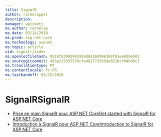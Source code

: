 ```yaml
---
title: SignalR
author: rachelappel
description: 
manager: wpickett
ms.author: rachelap
ms.date: 03/14/2018
ms.prod: asp.net-core
ms.technology: aspnet
ms.topic: article
uid: signalr/index
ms.openlocfilehash: 8518fd3491043910d8d160996389f81ee8d0e501
ms.sourcegitcommit: 493a215355576cfa481773365de021bcf04bb9c7
ms.translationtype: MT
ms.contentlocale: fr-FR
ms.lasthandoff: 03/15/2018
---
```

# <a name="signalr"></a><span data-ttu-id="baf84-102">SignalR</span><span class="sxs-lookup"><span data-stu-id="baf84-102">SignalR</span></span>

* [<span data-ttu-id="baf84-103">Prise en main SignalR pour ASP.NET Core</span><span class="sxs-lookup"><span data-stu-id="baf84-103">Get started with SignalR for ASP.NET Core</span></span>](xref:signalr/get-started-signalr-core)
* [<span data-ttu-id="baf84-104">Introduction à SignalR pour ASP.NET Core</span><span class="sxs-lookup"><span data-stu-id="baf84-104">Introduction to SignalR for ASP.NET Core</span></span>](xref:signalr/introduction-signalr-core)

